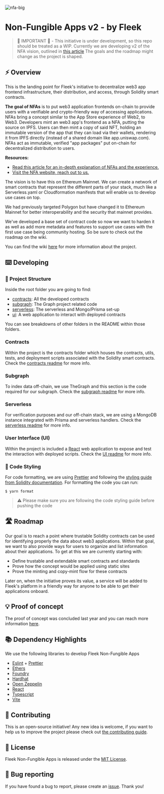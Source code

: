 ![nfa-big](https://github.com/fleekxyz/non-fungible-apps/assets/73345016/b9252343-5c2e-4567-8ee4-1463cab5f8bd)

# Non-Fungible Apps v2 - by Fleek

> 🚧 IMPORTANT 🚧 - This initiative is under development, so this repo should be treated as a WIP. Currently we are developing v2 of the NFA vision, outlined in [this article](https://blog.fleek.xyz/post/introducing-non-fungible-applications-v2/ ) The goals and the roadmap might change as the project is shaped.

## ⚡ Overview

This is the landing point for Fleek's initiative to decentralize web3 app frontend infrastructure, their distribution, and access, through Solidity smart contracts.

**The goal of NFAs** is to put web3 application frontends on-chain to provide users with a verifiable and crypto-friendly way of accessing applications. NFAs bring a concept similar to the App Store experience of Web2, to Web3. Developers mint an web3 app's frontend as a NFA, putting the source on IPFS. Users can then mint a copy of said NFT, holding an immutable version of the app that they can load via their wallets, rendering it from IPFS directly (instead of a shared domain like app.uniswap.com). NFAs act as immutable, verified "app packages" put on-chain for decentralized distribution to users. 

**Resources:**
- [Read this article for an in-depth explanation of NFAs and the experience.](https://blog.fleek.xyz/post/introducing-non-fungible-applications-v2/ )
- [Visit the NFA website, reach out to us.](https://nfa.fleek.xyz)

The vision is to have this on Ethereum Mainnet. We can create a network of smart contracts that represent the different parts of your stack, much like a Serverless.yaml or Cloudformation manifests that will enable us to develop use cases on top. 

We had previously targeted Polygon but have changed it to Ethereum Mainnet for better interoperability and the security that mainnet provides.

We've developed a base set of contract code so now we want to harden it as well as add more metadata and features to support use cases with the first use case being community hosting. So be sure to check out the roadmap on the wiki.

You can find the wiki [here](https://github.com/fleekxyz/non-fungible-apps/wiki) for more information about the project.

## ⌨️ Developing

### 📁 Project Structure

Inside the root folder you are going to find:
- [contracts](./contracts): All the developed contracts
- [subgraph](./subgraph): The Graph project related code
- [serverless](./serverless): The serverless and Mongo/Prisma set-up
- [ui](./ui): A web application to interact with deployed contracts

You can see breakdowns of other folders in the README within those folders.

### Contracts

Within the project is the contracts folder which houses the contracts, utils, tests, and deployment scripts associated with the Solidity smart contracts. Check the [contracts readme](./contracts/README.md) for more info.

### Subgraph

To index data off-chain, we use TheGraph and this section is the code required for our subgraph. Check the [subgraph readme](./subgraph/README.md) for more info.

### Serverless

For verification purposes and our off-chain stack, we are using a MongoDB instance integrated with Prisma and serverless handlers. Check the [serverless readme](./serverless/README.md) for more info.

### User Interface (UI)

Within the project is included a [React](https://reactjs.org/) web application to expose and test the interaction with deployed scripts. Check the [UI readme](./ui/README.md) for more info.

### 💅 Code Styling

For code formatting, we are using [Prettier](https://prettier.io/) and following the [styling guide from Solidity documentation](https://docs.soliditylang.org/en/v0.8.16/style-guide.html). For formatting the code you can run:

```
$ yarn format
```

> ⚠️ Please make sure you are following the code styling guide before pushing the code

## 🛣️ Roadmap

Our goal is to reach a point where trustable Solidity contracts can be used for identifying properly the data about web3 applications. Within that goal, we want to also provide ways for users to organize and list information about their applications. To get at this we are currently starting with:

- Define trustable and extendable smart contracts and standards
- Prove how the concept would be applied using static sites
- Prove the minting and copy-mint flow for these contracts

Later on, when the initiative proves its value, a service will be added to Fleek's platform in a friendly way for anyone to be able to get their applications onboard.

## 💡 Proof of concept

The proof of concept was concluded last year and you can reach more information [here](https://github.com/fleekxyz/non-fungible-apps/wiki/%F0%9F%92%A1-Proof-of-Concept).

## 📚 Dependency Highlights

We use the following libraries to develop Fleek Non-Fungible Apps

- [Eslint](https://eslint.org/) + [Prettier](https://prettier.io/)
- [Ethers](https://docs.ethers.io/v5/)
- [Foundry](https://book.getfoundry.sh/)
- [Hardhat](https://hardhat.org/)
- [Open Zeppelin](https://github.com/OpenZeppelin/openzeppelin-contracts)
- [React](https://reactjs.org/)
- [Typescript](https://www.typescriptlang.org)
- [Vite](https://vitejs.dev/)

## 🙏 Contributing

This is an open-source initiative! Any new idea is welcome, if you want to help us to improve the project please check out [the contributing guide](/CONTRIBUTING.md).

## 📜 License

Fleek Non-Fungible Apps is released under the [MIT License](LICENSE).

## 🐛 Bug reporting

If you have found a bug to report, please create an [issue](https://github.com/fleekxyz/non-fungible-apps/issues). Thank you!

